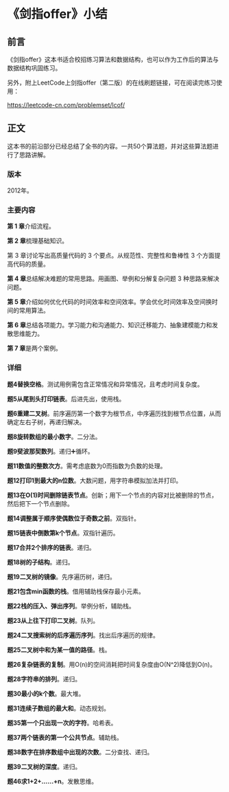 # 《剑指offer》小结

## 前言

《剑指offer》这本书适合校招练习算法和数据结构，也可以作为工作后的算法与数据结构巩固练习。

另外，附上LeetCode上剑指offer（第二版）的在线刷题链接，可在阅读完练习使用：

https://leetcode-cn.com/problemset/lcof/

## 正文

这本书的前沿部分已经总结了全书的内容。一共50个算法题，并对这些算法题进行了思路讲解。

### 版本
2012年。

### 主要内容
**第 1 章**介绍流程。

**第 2 章**梳理基础知识。

第 3 章讨论写出高质量代码的 3 个要点。从规范性、完整性和鲁棒性 3 个方面提高代码的质量。

**第 4 章**总结解决难题的常用思路。用画图、举例和分解复杂问题 3 种思路来解决问题。

**第 5 章**介绍如何优化代码的时间效率和空间效率。学会优化时间效率及空间换时间的常用算法。

**第 6 章**总结各项能力。学习能力和沟通能力、知识迁移能力、抽象建模能力和发散思维能力。

**第 7 章**是两个案例。

### 详细
**题4替换空格**。测试用例需包含正常情况和异常情况，且考虑时间复杂度。

**题5从尾到头打印链表**。后进先出，使用栈。

**题6重建二叉树**。前序遍历第一个数字为根节点，中序遍历找到根节点位置，从而确定左右子树，再递归解决。

**题8旋转数组的最小数字**。二分法。

**题9斐波那契数列**。递归➕循环。

**题11数值的整数次方**。需考虑底数为0而指数为负数的处理。

**题12打印1到最大的n位数**。大数问题，用字符串模拟加法并打印。

**题13在O(1)时间删除链表节点**。创新；用下一个节点的内容对比被删除的节点，然后把下一个节点删除。

**题14调整属于顺序使偶数位于奇数之前**。双指针。

**题15链表中倒数第k个节点**。双指针遍历。

**题17合并2个排序的链表**。递归。

**题18树的子结构**。递归。

**题19二叉树的镜像**。先序遍历树，递归。

**题21包含min函数的栈**。借用辅助栈保存最小元素。

**题22栈的压入、弹出序列**。举例分析，辅助栈。

**题23从上往下打印二叉树**。队列。

**题24二叉搜索树的后序遍历序列**。找出后序遍历的规律。

**题25二叉树中和为某一值的路径**。栈。

**题26复杂链表的复制**。用O(n)的空间消耗把时间复杂度由O(N^2)降低到O(n)。

**题28字符串的排列**。递归。

**题30最小的k个数**。最大堆。

**题31连续子数组的最大和**。动态规划。

**题35第一个只出现一次的字符**。哈希表。

**题37两个链表的第一个公共节点**。辅助栈。

**题38数字在排序数组中出现的次数**。二分查找、递归。

**题39二叉树的深度**。递归。

**题46求1+2+……+n**。发散思维。






